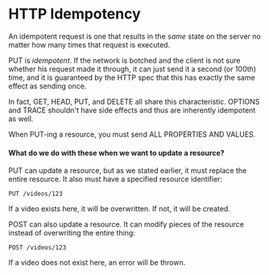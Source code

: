 # HTTP Idempotency

An idempotent request is one that results in the *same* state on the server no matter how many times that request is executed.

PUT is *idempotent*. If the network is botched and the client is not sure whether his request made it through, it can just send it a second (or 100th) time, and it is guaranteed by the HTTP spec that this has exactly the same effect as sending once.

In fact, GET, HEAD, PUT, and DELETE all share this characteristic. OPTIONS and TRACE shouldn't have side effects and thus are inherently idempotent as well.

When PUT-ing a resource, you must send ALL PROPERTIES AND VALUES.

#### What do we do with these when we want to update a resource?

PUT can update a resource, but as we stated earlier, it must replace the entire resource. It also must have a specified resource identifier:

`PUT /videos/123`

If a video exists here, it will be overwritten. If not, it will be created.


POST can also update a resource. It can modify pieces of the resource instead of overwriting the entire thing:

`POST /videos/123`

If a video does not exist here, an error will be thrown.
